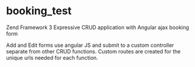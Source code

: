 # booking_test
Zend Framework 3 Expressive CRUD application with Angular ajax booking form

Add and Edit forms use angular JS and submit to a custom controller separate from other CRUD functions. Custom routes are created for the unique urls needed for each function. 

